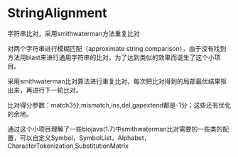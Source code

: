 # StringAlignment
字符串比对，采用smithwaterman方法重复比对

对两个字符串进行模糊匹配（approximate string comparison），由于没有找到方法用blast来进行通用字符串的比对，为了达到类似的效果而诞生了这个小项目。

采用smithwaterman比对算法进行重复比对，每次把比对得到的局部最优结果抠出来，再进行下一轮比对。

比对得分参数：match3分;mismatch,ins,del,gapextend都是-1分；这些还有优化的余地。

通过这个小项目理解了一些biojava(1.7)中smithwaterman比对需要的一些类的配置，可以自定义Symbol，SymbolList，Alphabet，CharacterTokenization,SubstitutionMatrix
